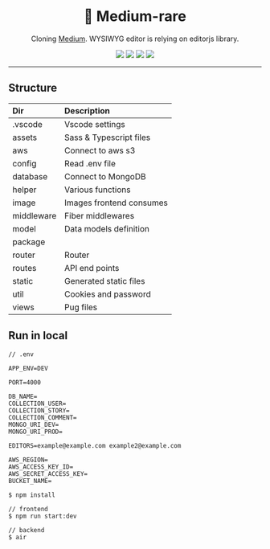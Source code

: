 <h1 align="center">🥩 Medium-rare</h1>
<p align="center">Cloning <a href="https://medium.com/">Medium</a>. WYSIWYG editor is relying on editorjs library.</p>
<div align="center">
    <img src="https://img.shields.io/github/languages/count/jonganebski/medium-rare?style=flat"/>
    <img src="https://img.shields.io/github/languages/top/jonganebski/medium-rare?style=flat"/>
    <img src="https://img.shields.io/github/languages/code-size/jonganebski/medium-rare?style=flat"/>
    <img src="https://img.shields.io/github/last-commit/jonganebski/medium-rare?style=flat"/>
</div>

---

## Structure

|     Dir    |          Description         |
|:-----------|:-----------------------------|
|  .vscode   |  Vscode settings             |
|  assets    |  Sass & Typescript files     |
|  aws       |  Connect to aws s3           |
|  config    |  Read .env file              |
|  database  |  Connect to MongoDB          |
|  helper    |  Various functions           |
|  image     |  Images frontend consumes    |
|  middleware|  Fiber middlewares           |
|  model     |  Data models definition      |
|  package   |          |
|  router    |  Router                      |
|  routes    |  API end points              |
|  static    |  Generated static files      |
|  util      |  Cookies and password        |
|  views     |  Pug files                   |


## Run in local

```
// .env

APP_ENV=DEV

PORT=4000

DB_NAME=
COLLECTION_USER=
COLLECTION_STORY=
COLLECTION_COMMENT=
MONGO_URI_DEV=
MONGO_URI_PROD=

EDITORS=example@example.com example2@example.com

AWS_REGION=
AWS_ACCESS_KEY_ID=
AWS_SECRET_ACCESS_KEY=
BUCKET_NAME=
```

```console
$ npm install 

// frontend 
$ npm run start:dev

// backend
$ air
```
